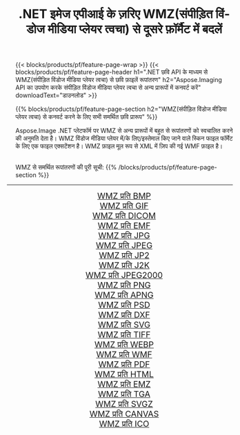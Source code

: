 ﻿---
title: .NET इमेज एपीआई के ज़रिए WMZ(संपीड़ित विंडोज मीडिया प्लेयर त्वचा) से दूसरे फ़ॉर्मैट में बदलें 
weight: 3920
url: /hi/net/conversion/from/wmz/ 
lang: hi
langdirlevel: 2
locales: zh-hans,ja,it,ru,de,es,fr,nl,id,lt,pl,pt,vi,tr,ko,zh-hant,ar,hi,th,sv,cs,uk,he
description: Aspose.Imaging का उपयोग करके आप आसानी से WMZ(संपीड़ित विंडोज मीडिया प्लेयर त्वचा) से अन्य स्वरूपों में परिवर्तित कर सकते हैं
---

{{< blocks/products/pf/feature-page-wrap >}}
{{< blocks/products/pf/feature-page-header h1=".NET छवि API के माध्यम से WMZ(संपीड़ित विंडोज मीडिया प्लेयर त्वचा) से छवि फ़ाइलें रूपांतरण" h2="Aspose.Imaging API का उपयोग करके संपीड़ित विंडोज मीडिया प्लेयर त्वचा से अन्य प्रारूपों में कनवर्ट करें" downloadText="डाउनलोड" >}}


{{% blocks/products/pf/feature-page-section  h2="WMZ(संपीड़ित विंडोज मीडिया प्लेयर त्वचा) से कनवर्ट करने के लिए सभी समर्थित छवि प्रारूप" %}}
<p align=justify>Aspose.Image .NET प्लेटफॉर्म पर WMZ से अन्य प्रारूपों में बहुत से रूपांतरणों को स्वचालित करने की अनुमति देता है। WMZ विंडोज मीडिया प्लेयर में/के लिए/इस्तेमाल किए जाने वाले स्किन फाइल फॉर्मेट के लिए एक फाइल एक्सटेंशन है। WMZ फ़ाइल मूल रूप से XML में ज़िप की गई WMF फ़ाइल है।</p>
<br/>
WMZ से समर्थित रूपांतरणों की पूरी सूची:
{{% /blocks/products/pf/feature-page-section %}}
<div class="container-fluid productfamilypage bg-gray">
    <div class="convertypes bg-gray agp-content section">
        <div class="container">
		<hr style="margin-left:-20px;"/>
		<div class="row other-converters" style="gap: 10px;font-size: 19px;text-align:center;">
		    <div class='col-md-2 other-converter remove-lp remove-rp'><a href="/imaging/hi/net/conversion/wmz-to-bmp/" style="padding:15px;">WMZ प्रति BMP</a></div><div class='col-md-2 other-converter remove-lp remove-rp'><a href="/imaging/hi/net/conversion/wmz-to-gif/" style="padding:15px;">WMZ प्रति GIF</a></div><div class='col-md-2 other-converter remove-lp remove-rp'><a href="/imaging/hi/net/conversion/wmz-to-dicom/" style="padding:15px;">WMZ प्रति DICOM</a></div><div class='col-md-2 other-converter remove-lp remove-rp'><a href="/imaging/hi/net/conversion/wmz-to-emf/" style="padding:15px;">WMZ प्रति EMF</a></div><div class='col-md-2 other-converter remove-lp remove-rp'><a href="/imaging/hi/net/conversion/wmz-to-jpg/" style="padding:15px;">WMZ प्रति JPG</a></div><div class='col-md-2 other-converter remove-lp remove-rp'><a href="/imaging/hi/net/conversion/wmz-to-jpeg/" style="padding:15px;">WMZ प्रति JPEG</a></div><div class='col-md-2 other-converter remove-lp remove-rp'><a href="/imaging/hi/net/conversion/wmz-to-jp2/" style="padding:15px;">WMZ प्रति JP2</a></div><div class='col-md-2 other-converter remove-lp remove-rp'><a href="/imaging/hi/net/conversion/wmz-to-j2k/" style="padding:15px;">WMZ प्रति J2K</a></div><div class='col-md-2 other-converter remove-lp remove-rp'><a href="/imaging/hi/net/conversion/wmz-to-jpeg2000/" style="padding:15px;">WMZ प्रति JPEG2000</a></div><div class='col-md-2 other-converter remove-lp remove-rp'><a href="/imaging/hi/net/conversion/wmz-to-png/" style="padding:15px;">WMZ प्रति PNG</a></div><div class='col-md-2 other-converter remove-lp remove-rp'><a href="/imaging/hi/net/conversion/wmz-to-apng/" style="padding:15px;">WMZ प्रति APNG</a></div><div class='col-md-2 other-converter remove-lp remove-rp'><a href="/imaging/hi/net/conversion/wmz-to-psd/" style="padding:15px;">WMZ प्रति PSD</a></div><div class='col-md-2 other-converter remove-lp remove-rp'><a href="/imaging/hi/net/conversion/wmz-to-dxf/" style="padding:15px;">WMZ प्रति DXF</a></div><div class='col-md-2 other-converter remove-lp remove-rp'><a href="/imaging/hi/net/conversion/wmz-to-svg/" style="padding:15px;">WMZ प्रति SVG</a></div><div class='col-md-2 other-converter remove-lp remove-rp'><a href="/imaging/hi/net/conversion/wmz-to-tiff/" style="padding:15px;">WMZ प्रति TIFF</a></div><div class='col-md-2 other-converter remove-lp remove-rp'><a href="/imaging/hi/net/conversion/wmz-to-webp/" style="padding:15px;">WMZ प्रति WEBP</a></div><div class='col-md-2 other-converter remove-lp remove-rp'><a href="/imaging/hi/net/conversion/wmz-to-wmf/" style="padding:15px;">WMZ प्रति WMF</a></div><div class='col-md-2 other-converter remove-lp remove-rp'><a href="/imaging/hi/net/conversion/wmz-to-pdf/" style="padding:15px;">WMZ प्रति PDF</a></div><div class='col-md-2 other-converter remove-lp remove-rp'><a href="/imaging/hi/net/conversion/wmz-to-html/" style="padding:15px;">WMZ प्रति HTML</a></div><div class='col-md-2 other-converter remove-lp remove-rp'><a href="/imaging/hi/net/conversion/wmz-to-emz/" style="padding:15px;">WMZ प्रति EMZ</a></div><div class='col-md-2 other-converter remove-lp remove-rp'><a href="/imaging/hi/net/conversion/wmz-to-tga/" style="padding:15px;">WMZ प्रति TGA</a></div><div class='col-md-2 other-converter remove-lp remove-rp'><a href="/imaging/hi/net/conversion/wmz-to-svgz/" style="padding:15px;">WMZ प्रति SVGZ</a></div><div class='col-md-2 other-converter remove-lp remove-rp'><a href="/imaging/hi/net/conversion/wmz-to-canvas/" style="padding:15px;">WMZ प्रति CANVAS</a></div><div class='col-md-2 other-converter remove-lp remove-rp'><a href="/imaging/hi/net/conversion/wmz-to-ico/" style="padding:15px;">WMZ प्रति ICO</a></div>
                </div>
        </div>
    </div>
</div>
<br/>

